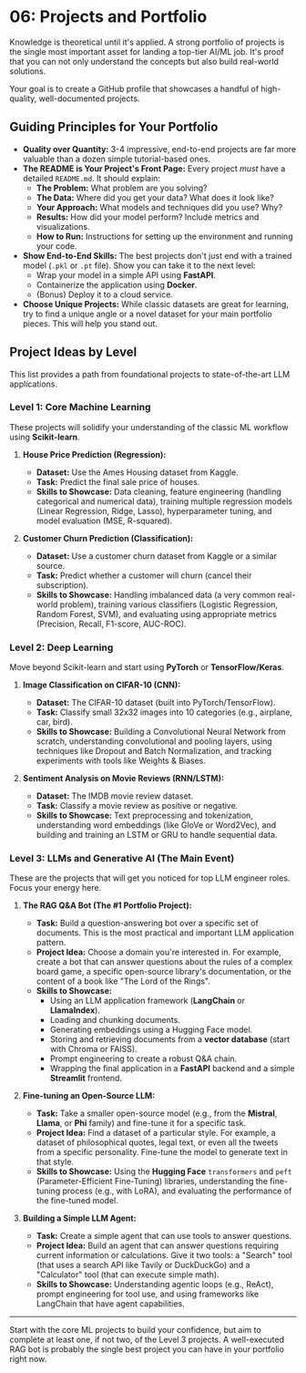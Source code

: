 # 06: Projects and Portfolio

Knowledge is theoretical until it's applied. A strong portfolio of projects is the single most important asset for landing a top-tier AI/ML job. It's proof that you can not only understand the concepts but also build real-world solutions.

Your goal is to create a GitHub profile that showcases a handful of high-quality, well-documented projects.

## Guiding Principles for Your Portfolio

*   **Quality over Quantity:** 3-4 impressive, end-to-end projects are far more valuable than a dozen simple tutorial-based ones.
*   **The README is Your Project's Front Page:** Every project *must* have a detailed `README.md`. It should explain:
    *   **The Problem:** What problem are you solving?
    *   **The Data:** Where did you get your data? What does it look like?
    *   **Your Approach:** What models and techniques did you use? Why?
    *   **Results:** How did your model perform? Include metrics and visualizations.
    *   **How to Run:** Instructions for setting up the environment and running your code.
*   **Show End-to-End Skills:** The best projects don't just end with a trained model (`.pkl` or `.pt` file). Show you can take it to the next level:
    *   Wrap your model in a simple API using **FastAPI**.
    *   Containerize the application using **Docker**.
    *   (Bonus) Deploy it to a cloud service.
*   **Choose Unique Projects:** While classic datasets are great for learning, try to find a unique angle or a novel dataset for your main portfolio pieces. This will help you stand out.

## Project Ideas by Level

This list provides a path from foundational projects to state-of-the-art LLM applications.

### Level 1: Core Machine Learning

These projects will solidify your understanding of the classic ML workflow using **Scikit-learn**.

1.  **House Price Prediction (Regression):**
    *   **Dataset:** Use the Ames Housing dataset from Kaggle.
    *   **Task:** Predict the final sale price of houses.
    *   **Skills to Showcase:** Data cleaning, feature engineering (handling categorical and numerical data), training multiple regression models (Linear Regression, Ridge, Lasso), hyperparameter tuning, and model evaluation (MSE, R-squared).

2.  **Customer Churn Prediction (Classification):**
    *   **Dataset:** Use a customer churn dataset from Kaggle or a similar source.
    *   **Task:** Predict whether a customer will churn (cancel their subscription).
    *   **Skills to Showcase:** Handling imbalanced data (a very common real-world problem), training various classifiers (Logistic Regression, Random Forest, SVM), and evaluating using appropriate metrics (Precision, Recall, F1-score, AUC-ROC).

### Level 2: Deep Learning

Move beyond Scikit-learn and start using **PyTorch** or **TensorFlow/Keras**.

1.  **Image Classification on CIFAR-10 (CNN):**
    *   **Dataset:** The CIFAR-10 dataset (built into PyTorch/TensorFlow).
    *   **Task:** Classify small 32x32 images into 10 categories (e.g., airplane, car, bird).
    *   **Skills to Showcase:** Building a Convolutional Neural Network from scratch, understanding convolutional and pooling layers, using techniques like Dropout and Batch Normalization, and tracking experiments with tools like Weights & Biases.

2.  **Sentiment Analysis on Movie Reviews (RNN/LSTM):**
    *   **Dataset:** The IMDB movie review dataset.
    *   **Task:** Classify a movie review as positive or negative.
    *   **Skills to Showcase:** Text preprocessing and tokenization, understanding word embeddings (like GloVe or Word2Vec), and building and training an LSTM or GRU to handle sequential data.

### Level 3: LLMs and Generative AI (The Main Event)

These are the projects that will get you noticed for top LLM engineer roles. Focus your energy here.

1.  **The RAG Q&A Bot (The #1 Portfolio Project):**
    *   **Task:** Build a question-answering bot over a specific set of documents. This is the most practical and important LLM application pattern.
    *   **Project Idea:** Choose a domain you're interested in. For example, create a bot that can answer questions about the rules of a complex board game, a specific open-source library's documentation, or the content of a book like "The Lord of the Rings".
    *   **Skills to Showcase:**
        *   Using an LLM application framework (**LangChain** or **LlamaIndex**).
        *   Loading and chunking documents.
        *   Generating embeddings using a Hugging Face model.
        *   Storing and retrieving documents from a **vector database** (start with Chroma or FAISS).
        *   Prompt engineering to create a robust Q&A chain.
        *   Wrapping the final application in a **FastAPI** backend and a simple **Streamlit** frontend.

2.  **Fine-tuning an Open-Source LLM:**
    *   **Task:** Take a smaller open-source model (e.g., from the **Mistral**, **Llama**, or **Phi** family) and fine-tune it for a specific task.
    *   **Project Idea:** Find a dataset of a particular style. For example, a dataset of philosophical quotes, legal text, or even all the tweets from a specific personality. Fine-tune the model to generate text in that style.
    *   **Skills to Showcase:** Using the **Hugging Face** `transformers` and `peft` (Parameter-Efficient Fine-Tuning) libraries, understanding the fine-tuning process (e.g., with LoRA), and evaluating the performance of the fine-tuned model.

3.  **Building a Simple LLM Agent:**
    *   **Task:** Create a simple agent that can use tools to answer questions.
    *   **Project Idea:** Build an agent that can answer questions requiring current information or calculations. Give it two tools: a "Search" tool (that uses a search API like Tavily or DuckDuckGo) and a "Calculator" tool (that can execute simple math).
    *   **Skills to Showcase:** Understanding agentic loops (e.g., ReAct), prompt engineering for tool use, and using frameworks like LangChain that have agent capabilities.

---

Start with the core ML projects to build your confidence, but aim to complete at least one, if not two, of the Level 3 projects. A well-executed RAG bot is probably the single best project you can have in your portfolio right now.
